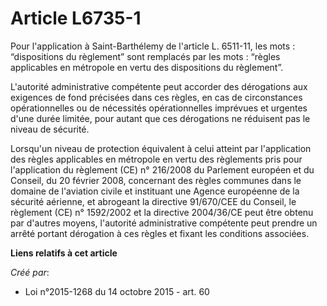 # Article L6735-1

Pour l'application à Saint-Barthélemy de l'article L. 6511-11, les mots : “dispositions du règlement” sont remplacés par les
mots : “règles applicables en métropole en vertu des dispositions du règlement”.

L'autorité administrative compétente peut accorder des dérogations aux exigences de fond précisées dans ces règles, en cas de
circonstances opérationnelles ou de nécessités opérationnelles imprévues et urgentes d'une durée limitée, pour autant que ces
dérogations ne réduisent pas le niveau de sécurité.

Lorsqu'un niveau de protection équivalent à celui atteint par l'application des règles applicables en métropole en vertu des
règlements pris pour l'application du règlement (CE) n° 216/2008 du Parlement européen et du Conseil, du 20 février 2008,
concernant des règles communes dans le domaine de l'aviation civile et instituant une Agence européenne de la sécurité
aérienne, et abrogeant la directive 91/670/CEE du Conseil, le règlement (CE) n° 1592/2002 et la directive 2004/36/CE peut
être obtenu par d'autres moyens, l'autorité administrative compétente peut prendre un arrêté portant dérogation à ces règles
et fixant les conditions associées.

**Liens relatifs à cet article**

_Créé par_:

  - Loi n°2015-1268 du 14 octobre 2015 - art. 60
